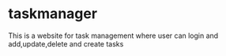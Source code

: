 # taskmanager
This is a website for task management where user can login and add,update,delete and create tasks
